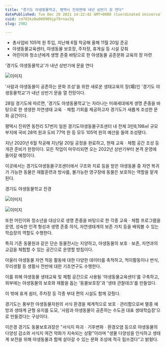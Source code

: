 ```yaml
---
title: "경기도 야생동물학교, 평택시 진위면에 내년 상반기 문 연다"
datePublished: Tue Dec 28 2021 14:22:42 GMT+0000 (Coordinated Universal Time)
cuid: cm702kz8w000909jpf9rnav3q
slug: 2982

---
```



- 총사업비 105억 원 투입, 지난해 6월 착공해 올해 11월 20일 준공
- 야생동물교육센터, 야생동물 보호장, 주차장, 휴게실 등 시설 갖춰
- 어린이와 청소년에게 생명 존중 바탕으로 한 야생동물 공존문화 교육의 장 마련

'경기도 야생동물학교'가 내년 상반기에 문을 연다

![이미지](https://cdn.hashnode.com/res/hashnode/image/upload/v1739253417203/9518076e-40ab-4207-af7e-f323e53d42a6.jpeg)

'사람과 야생동물이 공존하는 문화 조성'을 위한 새로운 생태교육의 장(場)인 '경기도 야생동물학교'가 내년 상반기 문을 열 전망이다.

28일 경기도에 따르면, '경기도 야생동물학교'는 자라나는 미래세대에게 생명 존중을 바탕으로 한 생생한 자연생태 교육 ㆍ체험 기회를 제공하고자 경기도가 새롭게 조성한 문화 공간이다.

평택시 진위면 동천리 57번지 일원 경기도야생동물구조센터 내 전체 3만8,198㎡ 규모 부지에 국비 28억 원과 도비 77억 원 등 모두 105억 원의 예산을 들여 조성됐다.

지난 2020년 6월 착공해 지난달 20일 공정을 완료하고, 현재 교육ㆍ체험 공간 조성 등 개관 준비가 한창이다. 모든 작업이 마무리되면 오는 2022년 상반기부터 본격 운영에 들어갈 예정이다.

이곳에서는 경기도야생동물구조센터에서 구조와 치료 등을 받은 야생동물 중 자연 복귀가 가능한 동물은 재활훈련과 방사를, 불가능한 영구장애 동물은 보호하는 역할을 맡게 된다.

경기도 야생동물학교 전경

![이미지](https://cdn.hashnode.com/res/hashnode/image/upload/v1739253419628/53391e4e-853f-4ca0-a14c-db7216d2db83.jpeg)

![이미지](https://cdn.hashnode.com/res/hashnode/image/upload/v1739253422618/c34a3bf9-11d4-48d8-bfc4-e8290dc9417e.jpeg)

또한 어린이와 청소년을 대상으로 생명 존중을 바탕으로 한 각종 교육ㆍ체험 프로그램을 운영, 성숙한 인격 형성과 생명 존중 의식, 자연생태계의 보존 가치 등을 배워볼 수 있는 학습장의 역할도 수행한다.

특히 기존 동물원과 같은 단순 동물전시는 지양하고, 야생동물의 보호ㆍ보존, 자연과의 교감을 체험할 수 있는 공간으로 운영할 방침이다.

아울러 야생동물 자연 적응 활동에 대한 다양한 데이터를 축적하고, 먹이활동이나 번식, 무리생활 등 생활사 전반에 대한 기초연구도 수행한다.

이를 위해 야생동물 생태교육 및 체험 공간으로 사용될 '야생동물교육센터'를 구축하고, 외부에는 야생동물의 보호와 재활을 돕는 '동물보호장'과 '생태 관찰데크'를 만들었다.

이 밖에 휴게 쉼터, 주차장 등 각종 부대 편의 시설도 함께 갖췄다.

경기도는 풍부한 야생동물자원의 서식 환경을 체계적으로 보호ㆍ관리함으로써 멸종 예방과 생태계 균형 유지를 도모, '사람과 야생동물이 공존하는 수도권 대표 생태학습장'으로 만들겠다는 구상이다.

이은경 경기도 동물보호과장은 "서식지 파괴ㆍ기후변화ㆍ환경오염 등으로 야생동물의 다양성 감소와 서식지 여건 악화가 지속되는 상황"이라며 "생물 다양성을 인식하고 생태계 보전을 위해 야생동물과 함께 살아갈 수 있는 문화 조성에 적극 힘쓰겠다"고 밝혔다.